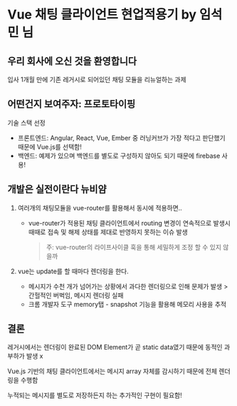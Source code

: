 # Vue 채팅 클라이언트 현업적용기 by 임석민 님

## 우리 회사에 오신 것을 환영합니다

입사 1개월 만에 기존 레거시로 되어있던 채팅 모듈을 리뉴얼하는 과제

## 어떤건지 보여주자: 프로토타이핑

기술 스택 선정
- 프론트엔드: Angular, React, Vue, Ember 중 러닝커브가 가장 적다고 판단했기 때문에 Vue.js를 선택함!
- 백엔드: 예제가 있으며 백엔드를 별도로 구성하지 않아도 되기 때문에 firebase 사용!

## 개발은 실전이란다 뉴비얌

1. 여러개의 채팅모듈을 vue-router를 활용해서 동시에 적용하면..
    - vue-router가 적용된 채팅 클라이언트에서 routing 변경이 연속적으로 발생시 때때로 접속 및 해제 상태를 제대로 반영하지 못하는 이슈 발생
      > 주: vue-router의 라이프사이클 훅을 통해 세밀하게 조정 할 수 있지 않을까

2. vue는 update를 할 때마다 렌더링을 한다.
    - 메시지가 수천 개가 넘어가는 상황에서 과다한 렌더링으로 인해 문제가 발생 > 간헐적인 버벅임, 메시지 렌더링 실패
    - 크롬 개발자 도구 memory탭 - snapshot 기능을 활용해 메모리 사용을 추적

## 결론

레거시에서는 렌더링이 완료된 DOM Element가 곧 static data였기 때문에 동적인 과부하가 발생 x

Vue.js 기반의 채팅 클라이언트에서는 메시지 array 자체를 감시하기 때문에 전체 렌더링을 수행함

누적되는 메시지를 별도로 저장하든지 하는 추가적인 구현이 필요함!
